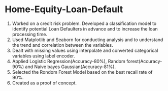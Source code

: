 # Home-Equity-Loan-Default
1. Worked on a credit risk problem. Developed a classification model to identify potential Loan Defaulters in advance and to increase the loan processing time.
2. Used Matplotlib and Seaborn for conducting analysis and to understand the trend and correlation between the variables.
3. Dealt with missing values using interpolate and converted categorical variables using label encoder.
4. Applied Logistic Regression(Accuracy-80%), Random forest(Accuracy-90%) and Naive bayes Gaussian(Accuracy-81%).
5. Selected the Rondom Forest Model based on the best recall rate of 90%. 
6. Created as a proof of concept.
